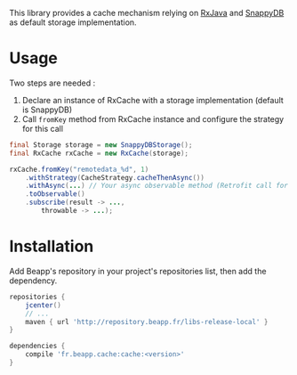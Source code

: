 This library provides a cache mechanism relying on [RxJava](https://github.com/ReactiveX/RxJava) and [SnappyDB](https://github.com/nhachicha/SnappyDB) as default storage implementation.

# Usage

Two steps are needed :

1. Declare an instance of RxCache with a storage implementation (default is SnappyDB)
2. Call `fromKey` method from RxCache instance and configure the strategy for this call
 
 
```java
final Storage storage = new SnappyDBStorage();
final RxCache rxCache = new RxCache(storage);

rxCache.fromKey("remotedata_%d", 1)
    .withStrategy(CacheStrategy.cacheThenAsync())
    .withAsync(...) // Your async observable method (Retrofit call for example)
    .toObservable()
    .subscribe(result -> ..., 
        throwable -> ...);
```

# Installation

Add Beapp's repository in your project's repositories list, then add the dependency.

```groovy
repositories {
    jcenter()
    // ...
    maven { url 'http://repository.beapp.fr/libs-release-local' }
}

dependencies {
    compile 'fr.beapp.cache:cache:<version>'
}
```